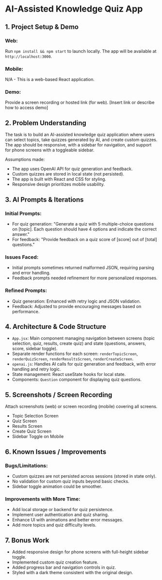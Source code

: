 # AI-Assisted Knowledge Quiz App

## 1. Project Setup & Demo

### Web:
Run `npm install && npm start` to launch locally. The app will be available at `http://localhost:3000`.

### Mobile:
N/A - This is a web-based React application.

### Demo:
Provide a screen recording or hosted link (for web). [Insert link or describe how to access demo]

## 2. Problem Understanding

The task is to build an AI-assisted knowledge quiz application where users can select topics, take quizzes generated by AI, and create custom quizzes. The app should be responsive, with a sidebar for navigation, and support for phone screens with a toggleable sidebar.

Assumptions made:
- The app uses OpenAI API for quiz generation and feedback.
- Custom quizzes are stored in local state (not persisted).
- The app is built with React and CSS for styling.
- Responsive design prioritizes mobile usability.

## 3. AI Prompts & Iterations

### Initial Prompts:
- For quiz generation: "Generate a quiz with 5 multiple-choice questions on [topic]. Each question should have 4 options and indicate the correct answer."
- For feedback: "Provide feedback on a quiz score of [score] out of [total] questions."

### Issues Faced:
- Initial prompts sometimes returned malformed JSON, requiring parsing and error handling.
- Feedback prompts needed refinement for more personalized responses.

### Refined Prompts:
- Quiz generation: Enhanced with retry logic and JSON validation.
- Feedback: Adjusted to provide encouraging messages based on performance.

## 4. Architecture & Code Structure

- `App.jsx`: Main component managing navigation between screens (topic selection, quiz, results, create quiz) and state (questions, answers, score, sidebar toggle).
- Separate render functions for each screen: `renderTopicScreen`, `renderQuizScreen`, `renderResultsScreen`, `renderCreateScreen`.
- `openai.js`: Handles AI calls for quiz generation and feedback, with error handling and retry logic.
- State management: React useState hooks for local state.
- Components: `Question` component for displaying quiz questions.

## 5. Screenshots / Screen Recording

Attach screenshots (web) or screen recording (mobile) covering all screens.

- Topic Selection Screen
- Quiz Screen
- Results Screen
- Create Quiz Screen
- Sidebar Toggle on Mobile

## 6. Known Issues / Improvements

### Bugs/Limitations:
- Custom quizzes are not persisted across sessions (stored in state only).
- No validation for custom quiz inputs beyond basic checks.
- Sidebar toggle animation could be smoother.

### Improvements with More Time:
- Add local storage or backend for quiz persistence.
- Implement user authentication and quiz sharing.
- Enhance UI with animations and better error messages.
- Add more topics and quiz difficulty levels.

## 7. Bonus Work

- Added responsive design for phone screens with full-height sidebar toggle.
- Implemented custom quiz creation feature.
- Added progress bar and navigation controls in quiz.
- Styled with a dark theme consistent with the original design.
